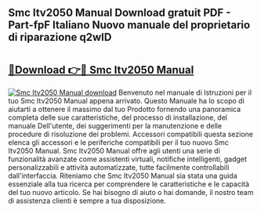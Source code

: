 ## Smc Itv2050 Manual Download gratuit PDF - Part-fpF Italiano Nuovo manuale del proprietario di riparazione q2wID

# <h2><a href="http://dfcn42.blite.top/?on=Smc+Itv2050+Manual">🔗Download 👉🔴 Smc Itv2050 Manual</a></h2>

[![Smc Itv2050 Manual download](https://i.imgur.com/lujVjoI.png)](http://dfcn42.blite.top/?on=Smc+Itv2050+Manual)
Benvenuto nel manuale di Istruzioni per il tuo Smc Itv2050 Manual appena arrivato. Questo Manuale ha lo scopo di aiutarti a ottenere il massimo dal tuo Prodotto fornendo una panoramica completa delle sue caratteristiche, del processo di installazione, del manuale Dell'utente, dei suggerimenti per la manutenzione e delle procedure di risoluzione dei problemi. Accessori compatibili questa sezione elenca gli accessori e le periferiche compatibili per il tuo nuovo Smc Itv2050 Manual. Smc Itv2050 Manual offre agli utenti una serie di funzionalità avanzate come assistenti virtuali, notifiche intelligenti, gadget personalizzabili e attività automatizzate, tutte facilmente controllabili dall'interfaccia. Riteniamo che Smc Itv2050 Manual sia stata una guida essenziale alla tua ricerca per comprendere le caratteristiche e le capacità del tuo nuovo articolo. Se hai bisogno di aiuto o hai domande, il nostro team di assistenza clienti è sempre a tua disposizione.
